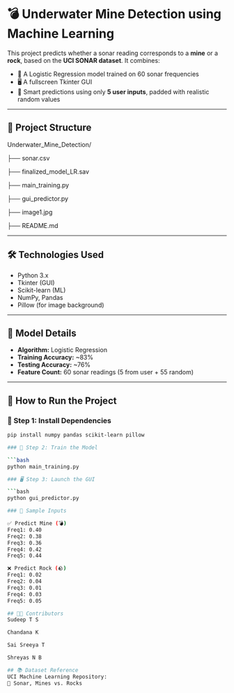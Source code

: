 # 💣 Underwater Mine Detection using Machine Learning

This project predicts whether a sonar reading corresponds to a **mine** or a **rock**, based on the **UCI SONAR dataset**. It combines:
- 🧠 A Logistic Regression model trained on 60 sonar frequencies
- 🖥️ A fullscreen Tkinter GUI
- 🎯 Smart predictions using only **5 user inputs**, padded with realistic random values

---

## 📁 Project Structure

Underwater_Mine_Detection/

├── sonar.csv 

├── finalized_model_LR.sav 

├── main_training.py 

├── gui_predictor.py 

├── image1.jpg 

├── README.md 

---

## 🛠 Technologies Used

- Python 3.x
- Tkinter (GUI)
- Scikit-learn (ML)
- NumPy, Pandas
- Pillow (for image background)

---

## 🧠 Model Details

- **Algorithm:** Logistic Regression
- **Training Accuracy:** ~83%
- **Testing Accuracy:** ~76%
- **Feature Count:** 60 sonar readings (5 from user + 55 random)

---

## 🚀 How to Run the Project

### 🔧 Step 1: Install Dependencies

```bash
pip install numpy pandas scikit-learn pillow

### 🧪 Step 2: Train the Model

```bash
python main_training.py

### 🖥️ Step 3: Launch the GUI

```bash
python gui_predictor.py

### 🧾 Sample Inputs

✅ Predict Mine (💣)
Freq1: 0.40
Freq2: 0.38
Freq3: 0.36
Freq4: 0.42
Freq5: 0.44

❌ Predict Rock (🪨)
Freq1: 0.02
Freq2: 0.04
Freq3: 0.01
Freq4: 0.03
Freq5: 0.05

## 👨‍💻 Contributors
Sudeep T S

Chandana K

Sai Sreeya T

Shreyas N B

## 📚 Dataset Reference
UCI Machine Learning Repository:
🔗 Sonar, Mines vs. Rocks
